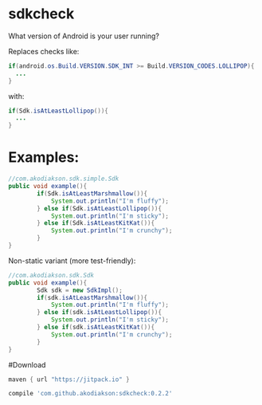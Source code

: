 # sdkcheck
What version of Android is your user running?

Replaces checks like: 

```java
if(android.os.Build.VERSION.SDK_INT >= Build.VERSION_CODES.LOLLIPOP){
  ...
}
```

with:

```java
if(Sdk.isAtLeastLollipop()){
  ...
}
```

# Examples:

```java
//com.akodiakson.sdk.simple.Sdk
public void example(){
        if(Sdk.isAtLeastMarshmallow()){
            System.out.println("I'm fluffy");
        } else if(Sdk.isAtLeastLollipop()){
            System.out.println("I'm sticky");
        } else if(Sdk.isAtLeastKitKat()){
            System.out.println("I'm crunchy");
        }
}
```

Non-static variant (more test-friendly):
```java
//com.akodiakson.sdk.Sdk
public void example(){
        Sdk sdk = new SdkImpl();
        if(sdk.isAtLeastMarshmallow()){
            System.out.println("I'm fluffy");
        } else if(sdk.isAtLeastLollipop()){
            System.out.println("I'm sticky");
        } else if(sdk.isAtLeastKitKat()){
            System.out.println("I'm crunchy");
        }
}
```

#Download

```groovy
maven { url "https://jitpack.io" }
```

```groovy
compile 'com.github.akodiakson:sdkcheck:0.2.2'
```
